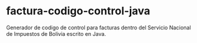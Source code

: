 # factura-codigo-control-java
Generador de codigo de control para facturas dentro del Servicio Nacional de Impuestos de Bolivia escrito en Java.
